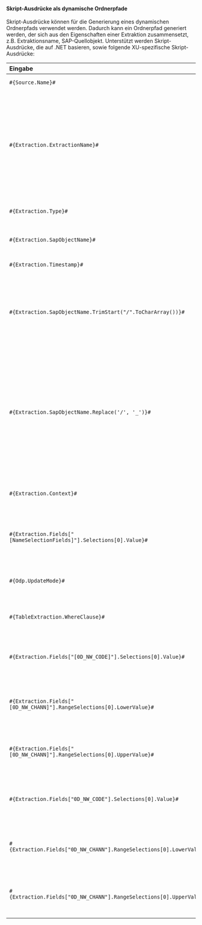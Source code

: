 
#### Skript-Ausdrücke als dynamische Ordnerpfade

Skript-Ausdrücke können für die Generierung eines dynamischen Ordnerpfads verwendet werden.
Dadurch kann ein Ordnerpfad generiert werden, der sich aus den Eigenschaften einer Extraktion zusammensetzt, z.B. Extraktionsname, SAP-Quellobjekt.
Unterstützt werden Skript-Ausdrücke, die auf .NET basieren, sowie folgende XU-spezifische Skript-Ausdrücke:

| Eingabe                                                  | Beschreibung|
|:--------------------------------------------------------|:-----------|
|```#{Source.Name}# ```|  Name der SAP Quelle. |
|```#{Extraction.ExtractionName}# ```| Name der Extraktion.  Wenn die Extraktion Teil einer [Extraktionsgruppe](../extraktionen-organisieren) ist, geben Sie den Namen der Extraktionsgruppe vor dem Namen der Extraktion ein. Trennen Sie Gruppen mit ',', z.B., `Tables,KNA1`, `S4HANA,Tables,KNA1`.|
|```#{Extraction.Type}# ```|  Extraktionstyp (*Table*, *ODP*, *DeltaQ*, etc.). |
|```#{Extraction.SapObjectName}# ```|  Name des SAP Objekts, von dem die Extraktion Daten extrahiert. |
|```#{Extraction.Timestamp}# ```|  Zeitstempel der Extraktion.  |
|```#{Extraction.SapObjectName.TrimStart("/".ToCharArray())}# ```  | Entfernt einen führenden Schrägstrich, z.B. wird aus /BIO/TMATERIAL dann BIO/TMATERIAL, damit kein leeres Verzeichnis angelegt wird.
|```#{Extraction.SapObjectName.Replace('/', '_')}#``` | Entfernt alle Schrägstriche eines SAP Objekts, z.B. wird aus /BIO/TMATERIAL dann _BIO_TMATERIAL. Dadurch wird verhindert, dass die Schrägstriche innerhalb des Namens des SAP Objekts, nicht als Verzeichnistrenner interpretiert werden.         |
|```#{Extraction.Context}# ```|  Nur für ODP Extraktionen: Kontext des ODP Objekts (*SAPI*, *ABAP_CDS*, etc.). |
|```#{Extraction.Fields["[NameSelectionFields]"].Selections[0].Value}#```| Nur für ODP Extraktionen: Eingabewert einer definierten Selektion / eines Filter.|  
|```#{Odp.UpdateMode}#```| Nur für ODP Extraktionen: Load-Verfahren (*Delta*, *Full*, *Repeat*) der Extraktion.| 
|```#{TableExtraction.WhereClause}#``` | Nur für Table Extraktionen: WHERE-Bedingung der Extraktion.  |
|```#{Extraction.Fields["[0D_NW_CODE]"].Selections[0].Value}#``` | Nur für BWCube Extraktionen (MDX Modus): Eingabewert einer definierten Selektion.  |
|```#{Extraction.Fields["[0D_NW_CHANN]"].RangeSelections[0].LowerValue}#``` | Nur für BWCube Extraktionen (MDX Modus): Niedriger Eingabewert eines definierten Selektionsbereichs.  |
|```#{Extraction.Fields["[0D_NW_CHANN]"].RangeSelections[0].UpperValue}#``` | Nur für BWCube Extraktionen (MDX Modus): Hoher Eingabewert eines definierten Selektionsbereichs.   |
|```#{Extraction.Fields["0D_NW_CODE"].Selections[0].Value}#``` | Nur für BWCube Extraktionen (BICS Modus): Eingabewert einer definierten Selektion.  |
|```#{Extraction.Fields["0D_NW_CHANN"].RangeSelections[0].LowerValue}#``` | Nur für BWCube Extraktionen (BICS Modus): Niedriger Eingabewert eines definierten Selektionsbereichs.   |
|```#{Extraction.Fields["0D_NW_CHANN"].RangeSelections[0].UpperValue}#``` | Nur für BWCube Extraktionen (BICS Modus): Hoher Eingabewert eines definierten Selektionsbereichs.  |

